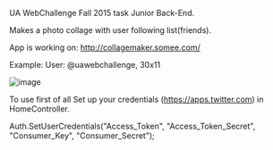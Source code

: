 UA WebChallenge Fall 2015 task Junior Back-End.

Makes a photo collage with user following list(friends).

App is working on:
http://collagemaker.somee.com/

Example: 
User: @uawebchallenge, 30x11

![image](http://s13.postimg.org/xxedwsguv/result.jpg)


To use first of all Set up your credentials (https://apps.twitter.com) in HomeController.

Auth.SetUserCredentials("Access_Token", "Access_Token_Secret", "Consumer_Key", "Consumer_Secret");
